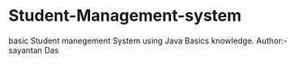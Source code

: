 # Student-Management-system
basic Student manegement System using Java Basics knowledge.
Author:- sayantan Das
